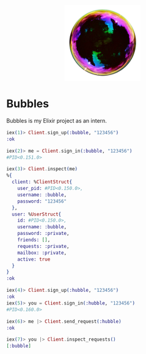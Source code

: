 <p align="center">
    <img src="./assets/logo_real.png" style="height: 200px" />
</p>

# Bubbles

Bubbles is my Elixir project as an intern.

```elixir
iex(1)> Client.sign_up(:bubble, "123456")
:ok
```

```elixir
iex(2)> me = Client.sign_in(:bubble, "123456")
#PID<0.151.0>
```

```elixir
iex(3)> Client.inspect(me)
%{
  client: %ClientStruct{
    user_pid: #PID<0.150.0>,
    username: :bubble,
    password: "123456"
  },
  user: %UserStruct{
    id: #PID<0.150.0>,
    username: :bubble,
    password: :private,
    friends: [],
    requests: :private,
    mailbox: :private,
    active: true
  }
}
:ok
```

```elixir
iex(4)> Client.sign_up(:hubble, "123456")
:ok
iex(5)> you = Client.sign_in(:hubble, "123456")
#PID<0.160.0>
```

```elixir
iex(6)> me |> Client.send_request(:hubble)
:ok
```

```elixir
iex(7)> you |> Client.inspect_requests()
[:bubble]
```